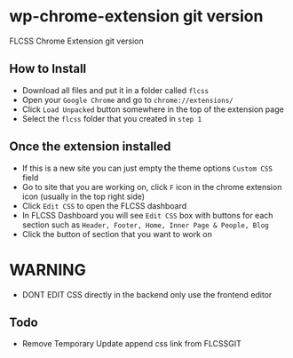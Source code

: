 # wp-chrome-extension git version
FLCSS Chrome Extension git version


## How to Install
- Download all files and put it in a folder called `flcss`
- Open your `Google Chrome` and go to `chrome://extensions/`
- Click `Load Unpacked` button somewhere in the top of the extension page
- Select the `flcss` folder that you created in `step 1`

## Once the extension installed
- If this is a new site you can just empty the theme options `Custom CSS` field
- Go to site that you are working on, click `F` icon in the chrome extension icon (usually in the top right side)
- Click `Edit CSS` to open the FLCSS dashboard
- In FLCSS Dashboard you will see `Edit CSS` box with buttons for each section such as `Header, Footer, Home, Inner Page & People, Blog`
- Click the button of section that you want to work on

# WARNING
- DONT EDIT CSS directly in the backend only use the frontend editor

## Todo
- Remove Temporary Update append css link from FLCSSGIT
